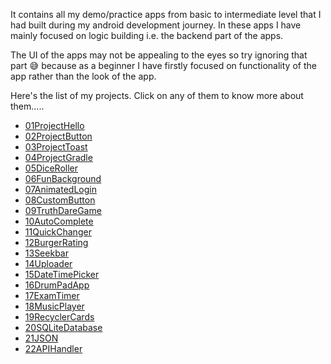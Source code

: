 It contains all my demo/practice apps from basic to intermediate level that I had built during my android development journey. In these apps I have mainly focused on logic building i.e. the backend part of the apps.

The UI of the apps may not be appealing to the eyes so try ignoring that part :sweat_smile: because as a beginner I have firstly focused on functionality of the app rather than the look of the app.

Here's the list of my projects. Click on any of them to know more about them.....
* [01ProjectHello](https://github.com/mitali-1703/AndroidProjects/tree/proj1) 
* [02ProjectButton](https://github.com/mitali-1703/AndroidProjects/tree/proj2) 
* [03ProjectToast](https://github.com/mitali-1703/AndroidProjects/tree/proj3) 
* [04ProjectGradle](https://github.com/mitali-1703/AndroidProjects/tree/proj4)
* [05DiceRoller](https://github.com/mitali-1703/AndroidProjects/tree/proj5) 
* [06FunBackground](https://github.com/mitali-1703/AndroidProjects/tree/proj6)
* [07AnimatedLogin](https://github.com/mitali-1703/AndroidProjects/tree/proj7) 
* [08CustomButton](https://github.com/mitali-1703/AndroidProjects/tree/proj8) 
* [09TruthDareGame](https://github.com/mitali-1703/AndroidProjects/tree/proj9) 
* [10AutoComplete](https://github.com/mitali-1703/AndroidProjects/tree/proj10) 
* [11QuickChanger](https://github.com/mitali-1703/AndroidProjects/tree/proj11) 
* [12BurgerRating](https://github.com/mitali-1703/AndroidProjects/tree/proj12) 
* [13Seekbar](https://github.com/mitali-1703/AndroidProjects/tree/proj13) 
* [14Uploader](https://github.com/mitali-1703/AndroidProjects/tree/proj14) 
* [15DateTimePicker](https://github.com/mitali-1703/AndroidProjects/tree/proj15) 
* [16DrumPadApp](https://github.com/mitali-1703/AndroidProjects/tree/proj16) 
* [17ExamTimer](https://github.com/mitali-1703/AndroidProjects/tree/proj17) 
* [18MusicPlayer](https://github.com/mitali-1703/AndroidProjects/tree/proj18) 
* [19RecyclerCards](https://github.com/mitali-1703/AndroidProjects/tree/proj19) 
* [20SQLiteDatabase](https://github.com/mitali-1703/AndroidProjects/tree/proj20) 
* [21JSON](https://github.com/mitali-1703/AndroidProjects/tree/proj21) 
* [22APIHandler](https://github.com/mitali-1703/AndroidProjects/tree/proj22) 
